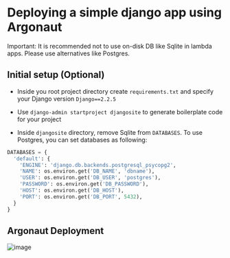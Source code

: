 # Deploying a simple django app using Argonaut

Important: It is recommended not to use on-disk DB like Sqlite in lambda apps. Please use alternatives like Postgres.

## Initial setup (Optional)

- Inside you root project directory create `requirements.txt` and specify your Django version
`Django==2.2.5`

- Use `django-admin startproject djangosite` to generate boilerplate code for your project

- Inside `djangosite` directory, remove Sqlite from `DATABASES`. To use Postgres, you can set databases as following:
```python
DATABASES = {
  'default': {
    'ENGINE': 'django.db.backends.postgresql_psycopg2',
    'NAME': os.environ.get('DB_NAME', 'dbname'),
    'USER': os.environ.get('DB_USER', 'postgres'),
    'PASSWORD': os.environ.get('DB_PASSWORD'),
    'HOST': os.environ.get('DB_HOST'),
    'PORT': os.environ.get('DB_PORT', 5432),
  }
}
```




## Argonaut Deployment

![image](https://user-images.githubusercontent.com/9110203/163164782-82bb2310-b41f-455f-a167-c4a83ba40d60.png)


